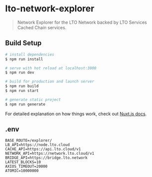 # lto-network-explorer

> Network Explorer for the LTO Network backed by LTO Services Cached Chain services.

## Build Setup

``` bash
# install dependencies
$ npm run install

# serve with hot reload at localhost:3000
$ npm run dev

# build for production and launch server
$ npm run build
$ npm run start

# generate static project
$ npm run generate
```

For detailed explanation on how things work, check out [Nuxt.js docs](https://nuxtjs.org).

## .env

```
BASE_ROUTE=/explorer/
LB_API=https://node.lto.cloud
CACHE_API=https://api.lto.cloud/v1
NETWORK_API=https://network.lto.cloud/v1
BRIDGE_API=https://bridge.lto.network
LATEST_BLOCKS=10
AXIOS_TIMEOUT=20000
ATOMIC=10000000
```